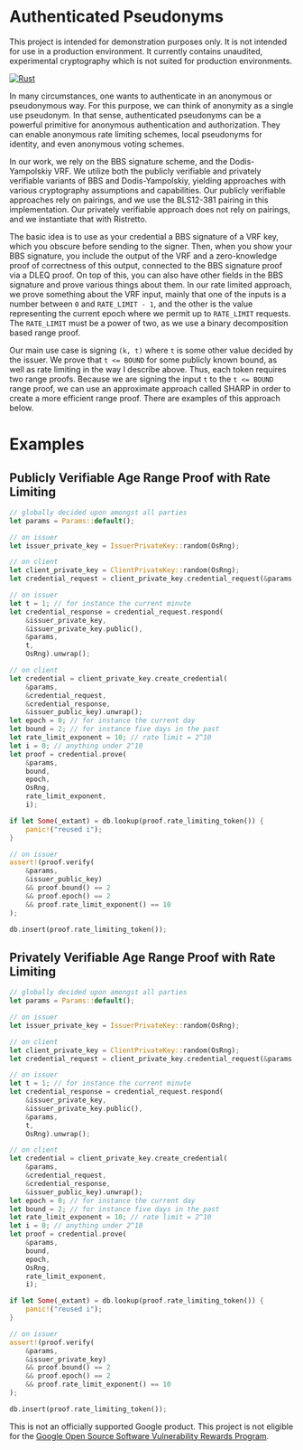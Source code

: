 # Authenticated Pseudonyms

This project is intended for demonstration purposes only. It is not intended
for use in a production environment. It currently contains unaudited,
experimental cryptography which is not suited for production environments.

[![Rust](https://github.com/SamuelSchlesinger/authenticated-pseudonyms/actions/workflows/rust.yml/badge.svg)](https://github.com/SamuelSchlesinger/authenticated-pseudonyms/actions/workflows/rust.yml)

In many circumstances, one wants to authenticate in an anonymous or
pseudonymous way. For this purpose, we can think of anonymity as a single use
pseudonym. In that sense, authenticated pseudonyms can be a powerful primitive
for anonymous authentication and authorization. They can enable anonymous
rate limiting schemes, local pseudonyms for identity, and even anonymous voting
schemes.

In our work, we rely on the BBS signature scheme, and the Dodis-Yampolskiy VRF.
We utilize both the publicly verifiable and privately verifiable variants of
BBS and Dodis-Yampolskiy, yielding approaches with various cryptography
assumptions and capabilities. Our publicly verifiable approaches rely on
pairings, and we use the BLS12-381 pairing in this implementation. Our
privately verifiable approach does not rely on pairings, and we instantiate
that with Ristretto.

The basic idea is to use as your credential a BBS signature of a VRF key, which
you obscure before sending to the signer. Then, when you show your BBS
signature, you include the output of the VRF and a zero-knowledge proof of
correctness of this output, connected to the BBS signature proof via a DLEQ
proof.  On top of this, you can also have other fields in the BBS signature and
prove various things about them. In our rate limited approach, we prove
something about the VRF input, mainly that one of the inputs is a number
between `0` and `RATE_LIMIT - 1`, and the other is the value representing the
current epoch where we permit up to `RATE_LIMIT` requests. The `RATE_LIMIT`
must be a power of two, as we use a binary decomposition based range proof.

Our main use case is signing `(k, t)` where `t` is some other value decided by
the issuer. We prove that `t <= BOUND` for some publicly known bound, as well
as rate limiting in the way I describe above. Thus, each token requires two
range proofs. Because we are signing the input `t` to the `t <= BOUND` range
proof, we can use an approximate approach called SHARP in order to create a
more efficient range proof. There are examples of this approach below.

# Examples

## Publicly Verifiable Age Range Proof with Rate Limiting

```rust
// globally decided upon amongst all parties
let params = Params::default();

// on issuer
let issuer_private_key = IssuerPrivateKey::random(OsRng);

// on client
let client_private_key = ClientPrivateKey::random(OsRng);
let credential_request = client_private_key.credential_request(&params, OsRng);

// on issuer
let t = 1; // for instance the current minute
let credential_response = credential_request.respond(
    &issuer_private_key,
    &issuer_private_key.public(),
    &params,
    t,
    OsRng).unwrap();

// on client
let credential = client_private_key.create_credential(
    &params,
    &credential_request,
    &credential_response,
    &issuer_public_key).unwrap();
let epoch = 0; // for instance the current day
let bound = 2; // for instance five days in the past
let rate_limit_exponent = 10; // rate limit = 2^10
let i = 0; // anything under 2^10
let proof = credential.prove(
    &params,
    bound,
    epoch,
    OsRng,
    rate_limit_exponent,
    i);

if let Some(_extant) = db.lookup(proof.rate_limiting_token()) {
    panic!("reused i");
}

// on issuer
assert!(proof.verify(
    &params,
    &issuer_public_key)
    && proof.bound() == 2
    && proof.epoch() == 2
    && proof.rate_limit_exponent() == 10
);

db.insert(proof.rate_limiting_token());
```

## Privately Verifiable Age Range Proof with Rate Limiting

```rust
// globally decided upon amongst all parties
let params = Params::default();

// on issuer
let issuer_private_key = IssuerPrivateKey::random(OsRng);

// on client
let client_private_key = ClientPrivateKey::random(OsRng);
let credential_request = client_private_key.credential_request(&params, OsRng);

// on issuer
let t = 1; // for instance the current minute
let credential_response = credential_request.respond(
    &issuer_private_key,
    &issuer_private_key.public(),
    &params,
    t,
    OsRng).unwrap();

// on client
let credential = client_private_key.create_credential(
    &params,
    &credential_request,
    &credential_response,
    &issuer_public_key).unwrap();
let epoch = 0; // for instance the current day
let bound = 2; // for instance five days in the past
let rate_limit_exponent = 10; // rate limit = 2^10
let i = 0; // anything under 2^10
let proof = credential.prove(
    &params,
    bound,
    epoch,
    OsRng,
    rate_limit_exponent,
    i);

if let Some(_extant) = db.lookup(proof.rate_limiting_token()) {
    panic!("reused i");
}

// on issuer
assert!(proof.verify(
    &params,
    &issuer_private_key)
    && proof.bound() == 2
    && proof.epoch() == 2
    && proof.rate_limit_exponent() == 10
);

db.insert(proof.rate_limiting_token());
```

This is not an officially supported Google product. This project is not
eligible for the [Google Open Source Software Vulnerability Rewards
Program](https://bughunters.google.com/open-source-security).
